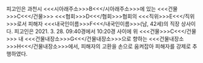 피고인은 과천시 <<<시아래주소>>>B<<</시아래주소>>>에 있는 <<<건물>>>C<<</건물>>> <<<협회>>>D<<</협회>>>협회의 <<<직위>>>E<<</직위>>>로서 피해자 <<<내국인이름>>>F<<</내국인이름>>>(남, 42세)의 직장 상사이다.
피고인은 2021. 3. 28. 09:40경에서 10:20경 사이에 위 <<<건물>>>C<<</건물>>> 내 <<<건물내장소>>>G<<</건물내장소>>>으로 향하는 <<<건물내장소>>>H<<</건물내장소>>>에서, 피해자의 고환을 손으로 움켜잡아 피해자를 강제로 추행하였다.
